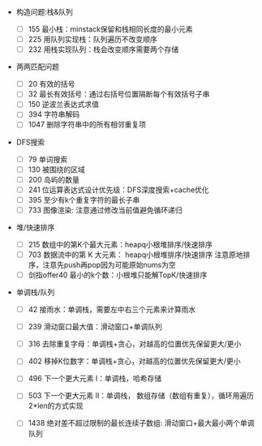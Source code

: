 - 构造问题:栈&队列
  - [ ] 155 最小栈：minstack保留和栈相同长度的最小元素
  - [ ] 225 用队列实现栈：队列遍历不改变顺序
  - [ ] 232 用栈实现队列：栈会改变顺序需要两个存储
  
- 两两匹配问题
  - [ ] 20 有效的括号
  - [ ] 32 最长有效括号：通过右括号位置隔断每个有效括号子串
  - [ ] 150 逆波兰表达式求值
  - [ ] 394 字符串解码
  - [ ] 1047 删除字符串中的所有相邻重复项
  
- DFS搜索
  
  - [ ] 79 单词搜索
  - [ ] 130 被围绕的区域
  - [ ] 200 岛屿的数量
  - [ ] 241 位运算表达式设计优先级：DFS深度搜索+cache优化
  - [ ] 395 至少有k个重复字符的最长子串
  - [ ] 733 图像渲染: 注意通过修改当前值避免循环递归
  
- 堆/快速排序
  
  - [ ] 215 数组中的第K个最大元素：heapq小根堆排序/快速排序
  - [ ] 703 数据流中的第 K 大元素： heapq小根堆排序/快速排序 注意原地排序，注意先push再pop因为可能原始nums为空
  - [ ] 剑指offer40 最小的k个数：小根堆只能解TopK/快速排序
  
- 单调栈/队列

  - [ ] 42 接雨水：单调栈，需要左中右三个元素来计算雨水
  - [ ] 239 滑动窗口最大值：滑动窗口+单调队列
  - [ ] 316 去除重复字母：单调栈+贪心，对越高的位置优先保留更大/更小
  - [ ] 402 移掉K位数字：单调栈+贪心，对越高的位置优先保留更大/更小
  - [ ] 496 下一个更大元素 I：单调栈，哈希存储
  - [ ] 503 下一个更大元素 II：单调栈， 数组存储（数组有重复），循环用遍历2*len的方式实现
  - [ ] 1438 绝对差不超过限制的最长连续子数组: 滑动窗口+最大最小两个单调队列

  
